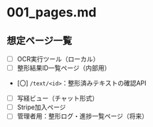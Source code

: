 # 001_pages.md

## 想定ページ一覧

- [ ] OCR実行ツール（ローカル）
- [ ] 整形結果ID一覧ページ（内部用）
- [〇] `/text/<id>`：整形済みテキストの確認API
- [ ] 写経ビュー（チャット形式）
- [ ] Stripe加入ページ
- [ ] 管理者用：整形ログ・進捗一覧ページ（将来）
